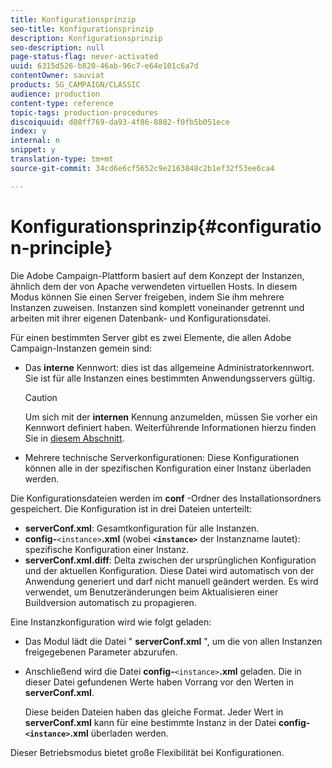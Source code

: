 ```yaml
---
title: Konfigurationsprinzip
seo-title: Konfigurationsprinzip
description: Konfigurationsprinzip
seo-description: null
page-status-flag: never-activated
uuid: 6315d526-b820-46ab-96c7-e64e101c6a7d
contentOwner: sauviat
products: SG_CAMPAIGN/CLASSIC
audience: production
content-type: reference
topic-tags: production-procedures
discoiquuid: d08ff769-da93-4f86-8802-f0fb5b051ece
index: y
internal: n
snippet: y
translation-type: tm+mt
source-git-commit: 34cd6e6cf5652c9e2163848c2b1ef32f53ee6ca4

---
```



# Konfigurationsprinzip{#configuration-principle}

Die Adobe Campaign-Plattform basiert auf dem Konzept der Instanzen, ähnlich dem der von Apache verwendeten virtuellen Hosts. In diesem Modus können Sie einen Server freigeben, indem Sie ihm mehrere Instanzen zuweisen. Instanzen sind komplett voneinander getrennt und arbeiten mit ihrer eigenen Datenbank- und Konfigurationsdatei.

Für einen bestimmten Server gibt es zwei Elemente, die allen Adobe Campaign-Instanzen gemein sind:

* Das **interne** Kennwort: dies ist das allgemeine Administratorkennwort. Sie ist für alle Instanzen eines bestimmten Anwendungsservers gültig.

   >[!CAUTION]
   >
   >Um sich mit der **internen** Kennung anzumelden, müssen Sie vorher ein Kennwort definiert haben. Weiterführende Informationen hierzu finden Sie in [diesem Abschnitt](../../installation/using/campaign-server-configuration.md#internal-identifier).

* Mehrere technische Serverkonfigurationen: Diese Konfigurationen können alle in der spezifischen Konfiguration einer Instanz überladen werden.

Die Konfigurationsdateien werden im **conf** -Ordner des Installationsordners gespeichert. Die Konfiguration ist in drei Dateien unterteilt:

* **serverConf.xml**: Gesamtkonfiguration für alle Instanzen.
* **config-**`<instance>`**.xml** (wobei **`<instance>`** der Instanzname lautet): spezifische Konfiguration einer Instanz.
* **serverConf.xml.diff**: Delta zwischen der ursprünglichen Konfiguration und der aktuellen Konfiguration. Diese Datei wird automatisch von der Anwendung generiert und darf nicht manuell geändert werden. Es wird verwendet, um Benutzeränderungen beim Aktualisieren einer Buildversion automatisch zu propagieren.

Eine Instanzkonfiguration wird wie folgt geladen:

* Das Modul lädt die Datei &quot; **serverConf.xml** &quot;, um die von allen Instanzen freigegebenen Parameter abzurufen.
* Anschließend wird die Datei **config-**`<instance>`**.xml** geladen. Die in dieser Datei gefundenen Werte haben Vorrang vor den Werten in **serverConf.xml**.

   Diese beiden Dateien haben das gleiche Format. Jeder Wert in **serverConf.xml** kann für eine bestimmte Instanz in der Datei **config-`<instance>`.xml** überladen werden.

Dieser Betriebsmodus bietet große Flexibilität bei Konfigurationen.
